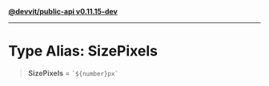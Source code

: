 [**@devvit/public-api v0.11.15-dev**](../../../../../../README.md)

---

# Type Alias: SizePixels

> **SizePixels** = `` `${number}px` ``
